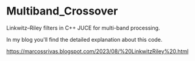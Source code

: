 # Multiband_Crossover
  Linkwitz–Riley filters in C++ JUCE for multi-band processing. 

  In my blog you'll find the detailed explanation about this code.

  https://marcossrivas.blogspot.com/2023/08/%20LinkwitzRiley%20.html

  
